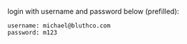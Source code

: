 
login with username and password below (prefilled): 
```
username: michael@bluthco.com
password: m123
```